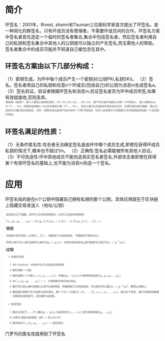 
# 简介
环签名：2001年，Rivest, shamir和Tauman三位密码学家首次提出了环签名。是一种简化的群签名，只有环成员没有管理者，不需要环成员间的合作。环签名方案中签名者首先选定一个临时的签名者集合,集合中包括签名者。然后签名者利用自己的私钥和签名集合中其他人的公钥就可以独立的产生签名,而无需他人的帮助。签名者集合中的成员可能并不知道自己被包含在其中。


## 环签名方案由以下几部分构成：
（1）密钥生成。为环中每个成员产生一个密钥对(公钥PKi,私钥SKi)。
（2）签名。签名者用自己的私钥和任意n个环成员(包括自己)的公钥为消息m生成签名a。
（3）签名验证。验证者根据环签名和消息m,验证签名是否为环中成员所签,如果有效就接收,否则丢弃。
![](pic/环签名-定义.png)

## 环签名满足的性质：
（1）无条件匿名性:攻击者无法确定签名是由环中哪个成员生成,即使在获得环成员私钥的情况下,概率也不超过1/n。
（2）正确性:签名必需能被所有其他人验证。
（3）不可伪造性:环中其他成员不能伪造真实签名者签名,外部攻击者即使在获得某个有效环签名的基础上,也不能为消息m伪造一个签名。

# 应用

环签名指的是在n个公钥中隐藏自己拥有私钥的那个公钥，具体应用就在于区块链上隐藏交易发送人（地址/公钥）

![](pic/环签名.png)


门罗币的匿名性就用到了环签名
